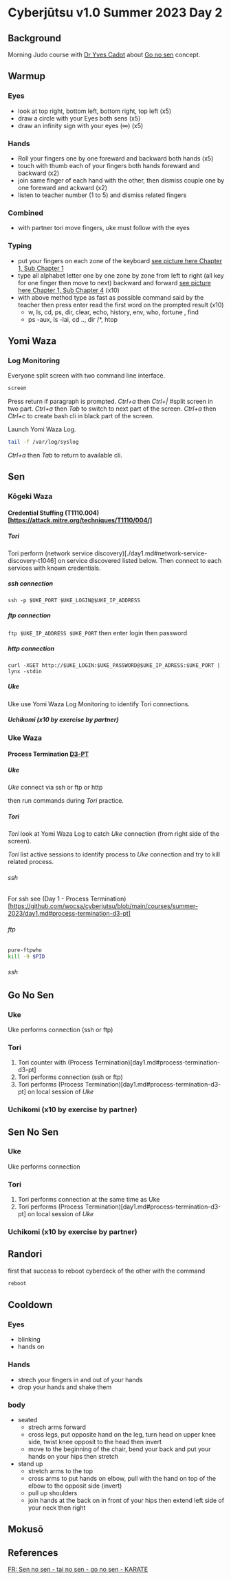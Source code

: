 # Cyberjūtsu v1.0 Summer 2023 Day 2
## Background
Morning Judo course with [Dr Yves Cadot](http://budo2008.nifs-k.ac.jp/en/guest/cadot.html) about [Go no sen](../../glossary.md#go-no-sen) concept.
## Warmup

### Eyes
* look at top right, bottom left, bottom right, top left (x5)
* draw a circle with your Eyes both sens (x5)
* draw an infinity sign with your eyes (∞) (x5)
### Hands
* Roll your fingers one by one foreward and backward both hands (x5)
* touch with thumb each of your fingers both hands foreward and backward (x2)
* join same finger of each hand with the other, then dismiss couple one by one foreward and ackward (x2)
* listen to teacher number (1 to 5) and dismiss related fingers
### Combined 
* with partner tori move fingers, uke must follow with the eyes

### Typing
* put your fingers on each zone of the keyboard [see picture here Chapter 1, Sub Chapter 1](https://www.wikihow.com/Type#Learning-to-Type)
* type all alphabet letter one by one zone by zone from left to right (all key for one finger then move to next) backward and forward [see picture here Chapter 1, Sub Chapter 4](https://www.wikihow.com/Type#Learning-to-Type) (x10)
* with above method type as fast as possible command said by the teacher then press enter read the first word on the prompted result (x10)
  * w, ls, cd, ps, dir, clear, echo, history, env, who, fortune , find 
  * ps -aux, ls -lai, cd .., dir /*, htop

## Yomi Waza
### Log Monitoring
Everyone split screen with two command line interface.
```bash
screen
```
Press return if paragraph is prompted.
*Ctrl+a* then *Ctrl+|* #split screen in two part.
*Ctrl+a* then *Tab* to switch to next part of the screen.
*Ctrl+a* then *Ctrl+c* to create bash cli in black part of the screen.

Launch Yomi Waza Log.
```bash
tail -f /var/log/syslog
```
*Ctrl+a* then *Tab* to return to available cli.

## Sen
### Kōgeki Waza

#### Credential Stuffing (T1110.004)[https://attack.mitre.org/techniques/T1110/004/]
##### Tori
Tori perform (network service discovery)[./day1.md#network-service-discovery-t1046] on service discovered listed below.
Then connect to each services with known credentials.
##### ssh connection
```ssh -p $UKE_PORT $UKE_LOGIN@$UKE_IP_ADDRESS```
##### ftp connection
```ftp $UKE_IP_ADDRESS $UKE_PORT```
then enter login then password
##### http connection
```curl -XGET http://$UKE_LOGIN:$UKE_PASSWORD@$UKE_IP_ADRESS:$UKE_PORT | lynx -stdin```

##### Uke
Uke use Yomi Waza Log Monitoring to identify Tori connections.

##### Uchikomi (x10 by exercise by partner)

### Uke Waza

#### Process Termination [D3-PT](https://d3fend.mitre.org/technique/d3f:ProcessTermination/)

##### Uke

*Uke* connect via ssh or ftp or http

then run commands during *Tori* practice.

##### Tori

*Tori* look at Yomi Waza Log to catch *Uke* connection (from right side of the screen).

*Tori* list active sessions to identify process to *Uke* connection and try to kill related process.

###### ssh
For ssh see (Day 1 - Process Termination)[https://github.com/wocsa/cyberjutsu/blob/main/courses/summer-2023/day1.md#process-termination-d3-pt]
###### ftp
```bash
pure-ftpwho
kill -9 $PID
```


###### ssh

## Go No Sen

### Uke
Uke performs connection (ssh or ftp)
### Tori
1. Tori counter with (Process Termination)[day1.md#process-termination-d3-pt]
2. Tori performs connection (ssh or ftp)
3. Tori performs (Process Termination)[day1.md#process-termination-d3-pt] on local session of *Uke*

### Uchikomi (x10 by exercise by partner)

## Sen No Sen

### Uke
Uke performs connection
### Tori
1. Tori performs connection at the same time as Uke
2. Tori performs (Process Termination)[day1.md#process-termination-d3-pt] on local session of *Uke*

### Uchikomi (x10 by exercise by partner)

## Randori
first that success to reboot cyberdeck of the other with the command
```bash
reboot
```

## Cooldown

### Eyes
* blinking
* hands on
### Hands
* strech your fingers in and out of your hands 
* drop your hands and shake them
### body
* seated
  * strech arms forward
  * cross legs, put opposite hand on the leg, turn head on upper knee side, twist knee opposit to the head then invert
  * move to the beginning of the chair, bend your back and put your hands on your hips then stretch
* stand up
  * stretch arms to the top
  * cross arms to put hands on elbow, pull with the hand on top of the elbow to the opposit side (invert)
  * pull up shoulders
  * join hands at the back on in front of your hips then extend left side of your neck then right
## Mokusō


## References

[FR: Sen no sen - tai no sen - go no sen - KARATE](https://www.youtube.com/watch?v=w1ov5XkDqBg)